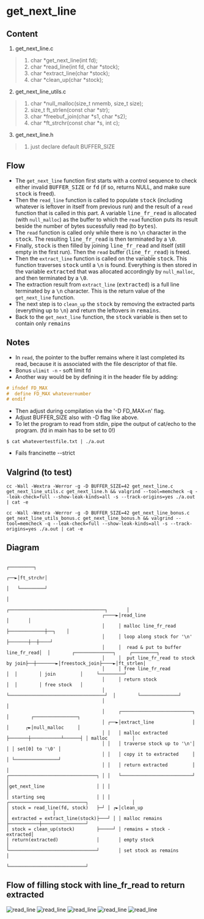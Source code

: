 # get_next_line

## Content
1. get_next_line.c
>	1. char *get_next_line(int fd);
>	2. char	*read_line(int fd, char *stock);
>	3. char	*extract_line(char *stock);
>	4. char	*clean_up(char *stock);
2. get_next_line_utils.c
>	1. char	*null_malloc(size_t nmemb, size_t size);
>	2. size_t	ft_strlen(const char *str);
>	3. char	*freebuf_join(char *s1, char *s2);
>	4. char	*ft_strchr(const char *s, int c);
3. get_next_line.h
>	1. just declare default BUFFER_SIZE

## Flow
- The ```get_next_line``` function first starts with a control sequence to check either invalid <kbd>BUFFER_SIZE</kbd> or <kbd>fd</kbd> (if so, returns NULL, and make sure <kbd>stock</kbd> is freed).
- Then the ```read_line``` function is called to populate <kbd>stock</kbd> (including whatever is leftover in itself from previous run) and the result of a ```read``` function that is called in this part. A variable <kbd>line_fr_read</kbd> is allocated (with ```null_malloc```) as the buffer to which the ```read``` function puts its result beside the number of bytes sucessfully read (to <kbd>bytes</kbd>). 
- The ```read``` function is called only while there is no <kbd>\n</kbd> character in the <kbd>stock</kbd>. The resulting <kbd>line_fr_read</kbd> is then terminated by a <kbd>\0</kbd>.
- Finally, <kbd>stock</kbd> is then filled by joining <kbd>line_fr_read</kbd> and itself (still empty in the first run). Then the ```read``` buffer (<kbd>line_fr_read</kbd>) is freed.
- Then the ```extract_line``` function is called on the variable <kbd>stock</kbd>. This function traverses <kbd>stock</kbd> until a <kbd>\n</kbd> is found. Everything is then stored in the variable <kbd>extracted</kbd> that was allocated accordingly by ```null_malloc```, and then terminated by a <kbd>\0</kbd>. 
- The extraction result from ```extract_line``` (<kbd>extracted</kbd>) is a full line terminated by a <kbd>\n</kbd> character. This is the return value of the ```get_next_line``` function.
- The next step is to ```clean_up``` the <kbd>stock</kbd> by removing the extracted parts (everything up to <kbd>\n</kbd>) and return the leftovers in <kbd>remains</kbd>.
- Back to the ```get_next_line``` function, the <kbd>stock</kbd> variable is then set to contain only <kbd>remains</kbd>

## Notes
- In ```read```, the pointer to the buffer remains where it last completed its read, because it is associated with the file descriptor of that file.
- Bonus ```ulimit -n``` - soft limit fd
- Another way would be by defining it in the header file by adding:
``` c
# ifndef FD_MAX
#  define FD_MAX whatevernumber
# endif
```
- Then adjust during compilation via the '-D FD_MAX=n' flag.
- Adjust BUFFER_SIZE also with -D flag like above.
- To let the program to read from stdin, pipe the output of cat/echo to the program. (fd in main has to be set to 0!)
```
$ cat whatevertestfile.txt | ./a.out 
```
- Fails francinette --strict

## Valgrind (to test)
```
cc -Wall -Wextra -Werror -g -D BUFFER_SIZE=42 get_next_line.c get_next_line_utils.c get_next_line.h && valgrind --tool=memcheck -q --leak-check=full --show-leak-kinds=all -s --track-origins=yes ./a.out | cat -e
```
```
cc -Wall -Wextra -Werror -g -D BUFFER_SIZE=42 get_next_line_bonus.c get_next_line_utils_bonus.c get_next_line_bonus.h && valgrind --tool=memcheck -q --leak-check=full --show-leak-kinds=all -s --track-origins=yes ./a.out | cat -e
```
## Diagram
```
                                                                                         ┌─────────┐
                                                                                     ┌──►│ft_strchr│
                                                                                     │   └─────────┘
                                                                                     │
                                         ┌───────────────────────────────────┐       │
                                   ┌────►│read_line                          │       │
                                   │     │ malloc line_fr_read ├─────────────┼──┐    │
                                   │     │ loop along stock for '\n' ├───────┼──┼────┘
                                   │     │  read & put to buffer line_fr_read│  │        ┌──────────────┐     ┌─────────┐
                                   │     │  put line_fr_read to stock by join├──┼───────►│freestock_join├────►│ft_strlen│
                                   │     │ free line_fr_read                 │  │        │ join         │     └─────────┘
                                   │     │ return stock                      │  │        │ free stock   │
                                   │     └───────────────────────────────────┘  │        └──────────────┘
                                   │                                            │
                                   │     ┌──────────────────────────┐           │        ┌────────────────┐
                                   │ ┌──►│extract_line              │           │      ┌►│null_malloc     │
                                   │ │   │ malloc extracted ├───────┼───────────┴──────┤ │ malloc         │
                                   │ │   │ traverse stock up to '\n'│                  │ │ set[0] to '\0' │
                                   │ │   │ copy it to extracted     │                  │ └────────────────┘
                                   │ │   │ return extracted         │                  │
┌────────────────────────────────┐ │ │   └──────────────────────────┘                  │
│get_next_line                   │ │ │                                                 │
│ starting seq                   │ │ │   ┌────────────────────────────┐                │
│ stock = read_line(fd, stock)   ├─┘ │ ┌►│clean_up                    │                │
│ extracted = extract_line(stock)├───┘ │ │ malloc remains ├───────────┼────────────────┘
│ stock = clean_up(stock)        ├─────┘ │ remains = stock - extracted│
│ return(extracted)              │       │ empty stock                │
└────────────────────────────────┘       │ set stock as remains       │
                                         └────────────────────────────┘
```

## Flow of filling stock with line_fr_read to return extracted
![read_line](./pres/get_next_line1.svg "read_line")
![read_line](./pres/get_next_line2.svg "read_line")
![read_line](./pres/get_next_line3.svg "read_line")
![read_line](./pres/get_next_line4.svg "read_line")
![read_line](./pres/get_next_line5.svg "extract_line and clean_up")
